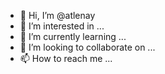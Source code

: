 - 👋 Hi, I’m @atlenay
- 👀 I’m interested in ...
- 🌱 I’m currently learning ...
- 💞️ I’m looking to collaborate on ...
- 📫 How to reach me ...

<!---
atlenay/atlenay is a ✨ special ✨ repository because its `README.md` (this file) appears on your GitHub profile.
You can click the Preview link to take a look at your changes.
--->
